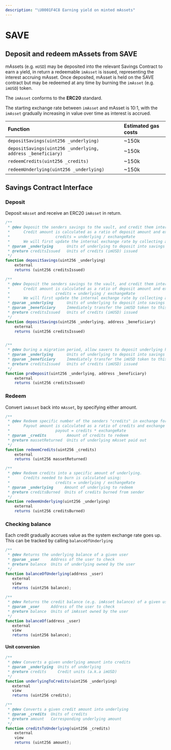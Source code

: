 ```yaml
---
description: "\U0001F4C8 Earning yield on minted mAssets"
---
```


# SAVE

## Deposit and redeem mAssets from SAVE

mAssets \(e.g. `mUSD`\) may be deposited into the relevant Savings Contract to earn a yield, in return a redeemable `imAsset` is issued, representing the interest accruing mAsset. Once deposited, mAsset is held on the SAVE contract but may be redeemed at any time by burning the `imAsset` \(e.g. `imUSD`\) token.

The `imAsset` conforms to the **ERC20** standard.

The starting exchange rate between `imAsset` and mAsset is 10:1, with the `imAsset` gradually increasing in value over time as interest is accrued.

| Function | Estimated gas costs |
| :--- | :--- |
| `depositSavings(uint256 _underlying)` | ~150k |
| `depositSavings(uint256 _underlying, address _beneficiary)` | ~150k |
| `redeemCredits(uint256 _credits)` | ~150k |
| `redeemUnderlying(uint256 _underlying)` | ~150k |

## Savings Contract Interface

### Deposit

Deposit `mAsset` and receive an ERC20 `imAsset` in return.

```typescript
/**
 * @dev Deposit the senders savings to the vault, and credit them internally with "credits".
 *      Credit amount is calculated as a ratio of deposit amount and exchange rate:
 *                    credits = underlying / exchangeRate
 *      We will first update the internal exchange rate by collecting any interest generated on the underlying.
 * @param _underlying      Units of underlying to deposit into savings vault
 * @return creditsIssued   Units of credits (imUSD) issued
 */
function depositSavings(uint256 _underlying)
    external
    returns (uint256 creditsIssued)
```

```typescript
/**
 * @dev Deposit the senders savings to the vault, and credit them internally with "credits".
 *      Credit amount is calculated as a ratio of deposit amount and exchange rate:
 *                    credits = underlying / exchangeRate
 *      We will first update the internal exchange rate by collecting any interest generated on the underlying.
 * @param _underlying      Units of underlying to deposit into savings vault
 * @param _beneficiary     Immediately transfer the imUSD token to this beneficiary address
 * @return creditsIssued   Units of credits (imUSD) issued
 */
function depositSavings(uint256 _underlying, address _beneficiary)
    external
    returns (uint256 creditsIssued)
```

```typescript

/**
 * @dev During a migration period, allow savers to deposit underlying here before the interest has been redirected
 * @param _underlying      Units of underlying to deposit into savings vault
 * @param _beneficiary     Immediately transfer the imUSD token to this beneficiary address
 * @return creditsIssued   Units of credits (imUSD) issued
 */
function preDeposit(uint256 _underlying, address _beneficiary)
    external
    returns (uint256 creditsIssued)
```



### Redeem

Convert `imAsset` back into `mAsset`, by specifying either amount.

```typescript
/**
 * @dev Redeem specific number of the senders "credits" in exchange for underlying.
 *      Payout amount is calculated as a ratio of credits and exchange rate:
 *                    payout = credits * exchangeRate
 * @param _credits         Amount of credits to redeem
 * @return massetReturned  Units of underlying mAsset paid out
 */
function redeemCredits(uint256 _credits)
    external
    returns (uint256 massetReturned)
```

```typescript
/**
 * @dev Redeem credits into a specific amount of underlying.
 *      Credits needed to burn is calculated using:
 *                    credits = underlying / exchangeRate
 * @param _underlying     Amount of underlying to redeem
 * @return creditsBurned  Units of credits burned from sender
 */
function redeemUnderlying(uint256 _underlying)
    external
    returns (uint256 creditsBurned)
```

### 

### Checking balance

Each credit gradually accrues value as the system exchange rate goes up. This can be tracked by calling `balanceOfUnderlying`

```typescript
/**
 * @dev Returns the underlying balance of a given user
 * @param _user     Address of the user to check
 * @return balance  Units of underlying owned by the user
 */
function balanceOfUnderlying(address _user)
   external
   view
   returns (uint256 balance);
```

```typescript
/**
 * @dev Returns the credit balance (e.g. imAsset balance) of a given user
 * @param _user     Address of the user to check
 * @return balance  Units of imAsset owned by the user
 */
function balanceOf(address _user)
   external
   view
   returns (uint256 balance);
```

#### **Unit conversion**

```typescript
/**
 * @dev Converts a given underlying amount into credits
 * @param _underlying  Units of underlying
 * @return credits     Credit units (a.k.a imUSD)
 */
function underlyingToCredits(uint256 _underlying)
   external
   view
   returns (uint256 credits);
```

```typescript
/**
 * @dev Converts a given credit amount into underlying
 * @param _credits  Units of credits
 * @return amount   Corresponding underlying amount
 */
function creditsToUnderlying(uint256 _credits)
    external
    view
    returns (uint256 amount);
```













